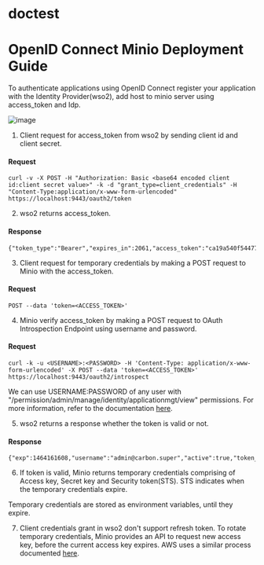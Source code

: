 # doctest
# OpenID Connect Minio Deployment Guide

To authenticate applications using OpenID Connect register your application with the Identity Provider(wso2), add host to minio server using access_token and Idp.

![image](https://user-images.githubusercontent.com/22103395/41384339-07613fd4-6f2a-11e8-8815-3593342275d8.png)

1. Client request for access_token from wso2 by sending client id and client secret.

#### Request
```
curl -v -X POST -H "Authorization: Basic <base64 encoded client id:client secret value>" -k -d "grant_type=client_credentials" -H "Content-Type:application/x-www-form-urlencoded" https://localhost:9443/oauth2/token
```

2. wso2 returns access_token.

#### Response
```
{"token_type":"Bearer","expires_in":2061,"access_token":"ca19a540f544777860e44e75f605d927"}

```

3. Client request for temporary credentials by making a POST request to Minio with the access_token.

#### Request
```
POST --data 'token=<ACCESS_TOKEN>'
```

4. Minio verify access_token by making a POST request to OAuth Introspection Endpoint using username and password.

#### Request 
```
curl -k -u <USERNAME>:<PASSWORD> -H 'Content-Type: application/x-www-form-urlencoded' -X POST --data 'token=<ACCESS_TOKEN>' https://localhost:9443/oauth2/introspect
```

We can use USERNAME:PASSWORD of any user with "/permission/admin/manage/identity/applicationmgt/view" permissions. For more information, refer to the documentation [here](https://docs.wso2.com/display/IS530/Invoke+the+OAuth+Introspection+Endpoint).

5. wso2 returns a response whether the token is valid or not.

#### Response
```
{"exp":1464161608,"username":"admin@carbon.super","active":true,"token_type":"Bearer","client_id":"rgfKVdnMQnJSSr_pKFTxj3apiwYa","iat":1464158008}
```

6. If token is valid, Minio returns temporary credentials comprising of Access key, Secret key and Security token(STS). STS indicates when the temporary credentials expire.

  Temporary credentials are stored as environment variables, until they expire.
  
7. Client credentials grant in wso2 don't support refresh token. To rotate temporary credentials, Minio provides an API to request new access key, before the current access key expires. AWS uses a similar process documented [here](https://aws.amazon.com/blogs/security/how-to-rotate-access-keys-for-iam-users/).

